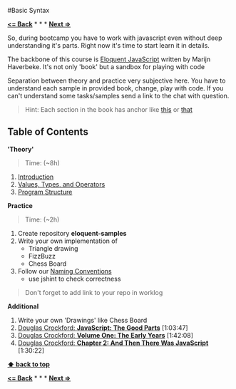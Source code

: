 #Basic Syntax

**[<= Back](../bootcamp/tools-for-development.md)**		*	*	*	**[Next =>](functions-and-data-structures.md)**

So, during bootcamp you have to work with javascript even without deep understanding
it's parts. Right now it's time to start learn it in details.

The backbone of this course is [Eloquent JavaScript](http://eloquentjavascript.net/) written by Marijn Haverbeke. It's not only 'book' but a sandbox for playing with code

Separation between theory and practice very subjective here. You have to understand
each sample in provided book, change, play with code. If you can't
understand some tasks/samples send a link to the chat with question.

>Hint: Each section in the book has anchor like [this](http://eloquentjavascript.net/03_functions.html#p_hkFlscMSbe) or [that](http://eloquentjavascript.net/03_functions.html#c_MhQVBHC9xI) 


## Table of Contents

**'Theory'**

> Time: (~8h)

1. [Introduction](http://eloquentjavascript.net/00_intro.html)
1. [Values, Types, and Operators](http://eloquentjavascript.net/01_values.html)
1. [Program Structure](http://eloquentjavascript.net/02_program_structure.html)

**Practice**

>Time: (~2h)


1. Create repository **eloquent-samples**
2. Write your own implementation of
	* Triangle drawing
	* FizzBuzz 
	* Chess Board 
3. Follow our [Naming Conventions](https://github.com/airbnb/javascript)
	* use jshint to check correctness

> Don't forget to add link to your repo in worklog

**Additional**

1. Write your own 'Drawings' like Chess Board
1. [Douglas Crockford: **JavaScript: The Good Parts**](https://www.youtube.com/watch?v=hQVTIJBZook) [1:03:47]
1. [Douglas Crockford: **Volume One: The Early Years**](https://www.youtube.com/watch?v=JxAXlJEmNMg) [1:42:08]
1. [Douglas Crockford: **Chapter 2: And Then There Was JavaScript**](https://www.youtube.com/watch?v=RO1Wnu-xKoY) [1:30:22]

**[⬆ back to top](#table-of-contents)**

**[<= Back](../bootcamp/tools-for-development.md)**		*	*	*	**[Next =>](functions-and-data-structures.md)**





